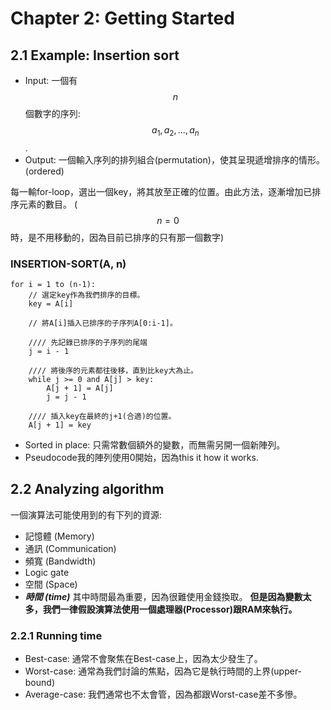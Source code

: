 # Chapter 2: Getting Started

## 2.1 Example: Insertion sort
- Input: 一個有$$n$$個數字的序列: $$a_1,a_2,\ldots,a_n$$.
- Output: 一個輸入序列的排列組合(permutation)，使其呈現遞增排序的情形。(ordered) 

每一輸for-loop，選出一個key，將其放至正確的位置。由此方法，逐漸增加已排序元素的數目。 
($$n = 0$$時，是不用移動的，因為目前已排序的只有那一個數字)

### INSERTION-SORT(A, n)
```
for i = 1 to (n-1):
    // 選定key作為我們排序的目標。
    key = A[i]

    // 將A[i]插入已排序的子序列A[0:i-1]。
    
    //// 先記錄已排序的子序列的尾端
    j = i - 1

    //// 將後序的元素都往後移，直到比key大為止。
    while j >= 0 and A[j] > key:
        A[j + 1] = A[j]
        j = j - 1

    //// 插入key在最終的j+1(合適)的位置。
    A[j + 1] = key
```

- Sorted in place: 只需常數個額外的變數，而無需另開一個新陣列。
- Pseudocode我的陣列使用0開始，因為this it how it works.

## 2.2 Analyzing algorithm
一個演算法可能使用到的有下列的資源:
- 記憶體 (Memory)
- 通訊 (Communication)
- 頻寬 (Bandwidth)
- Logic gate
- 空間 (Space)
- ***時間 (time)***
其中時間最為重要，因為很難使用金錢換取。
**但是因為變數太多，我們一律假設演算法使用一個處理器(Processor)跟RAM來執行。**

### 2.2.1 Running time
- Best-case: 通常不會聚焦在Best-case上，因為太少發生了。
- Worst-case: 通常為我們討論的焦點，因為它是執行時間的上界(upper-bound)
- Average-case: 我們通常也不太會管，因為都跟Worst-case差不多慘。
